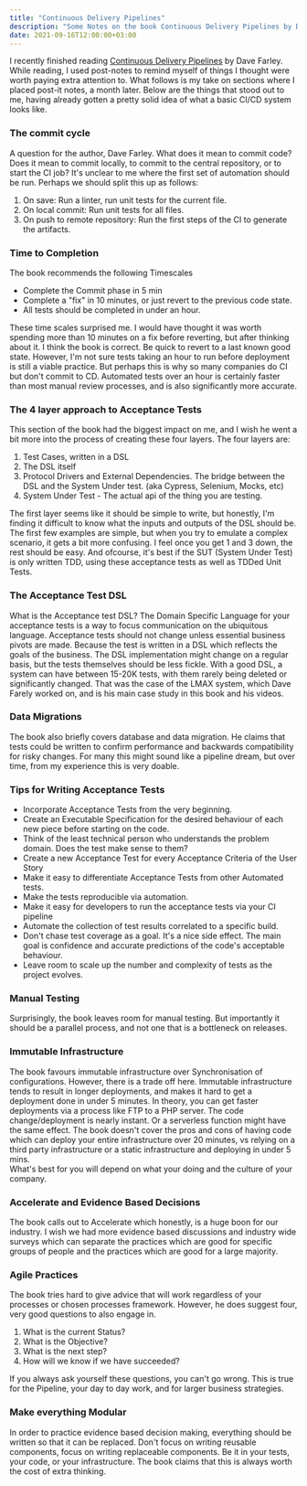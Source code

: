 ```yaml
---
title: "Continuous Delivery Pipelines"
description: "Some Notes on the book Continuous Delivery Pipelines by Dave Farley"
date: 2021-09-16T12:00:00+03:00
---
```



I recently finished reading [Continuous Delivery Pipelines](https://leanpub.com/cd-pipelines) by Dave Farley.  While reading, I used post-notes to remind myself of things I thought were worth paying extra attention to. What follows is my take on sections where I placed post-it notes, a month later.
Below are the things that stood out to me, having already gotten a pretty solid idea of what a basic CI/CD system looks like.

### The commit cycle
  A question for the author, Dave Farley.  What does it mean to commit code? Does it mean to commit locally, to commit to the central repository, or to start the CI job?
  It's unclear to me where the first set of automation should be run.  Perhaps we should split this up as follows:
  1. On save:  Run a linter, run unit tests for the current file.
  2. On local commit: Run unit tests for all files.
  3. On push to remote repository: Run the first steps of the CI to generate the artifacts.


### Time to Completion
The book recommends the following Timescales
* Complete the Commit phase in 5 min
* Complete a "fix" in 10 minutes, or just revert to the previous code state.
* All tests should be completed in under an hour.

These time scales surprised me. I would have thought it was worth spending more than 10 minutes on a fix before reverting, but after thinking about it. I think the book is correct. Be quick to revert to a last known good state.
However, I'm not sure tests taking an hour to run before deployment is still a viable practice. But perhaps this is why so many companies do CI but don't commit to CD. Automated tests over an hour is certainly faster than most manual review processes, and is also significantly more accurate.

### The 4 layer approach to Acceptance Tests
  This section of the book had the biggest impact on me, and I wish he went a bit more into the process of creating these four layers.
  The four layers are:
1. Test Cases, written in a DSL
2. The DSL itself
3. Protocol Drivers and External Dependencies. The bridge between the DSL and the System Under test. (aka Cypress, Selenium, Mocks, etc)
4. System Under Test - The actual api of the thing you are testing.

The first layer seems like it should be simple to write, but honestly, I'm finding it difficult to know what the inputs and outputs of the DSL should be. The first few examples are simple, but when you try to emulate a complex scenario, it gets a bit more confusing.
I feel once you get 1 and 3 down, the rest should be easy.  And ofcourse, it's best if the SUT (System Under Test) is only written TDD, using these acceptance tests as well as TDDed Unit Tests.


### The Acceptance Test DSL
What is the Acceptance test DSL? The Domain Specific Language for your acceptance tests is a way to focus communication on the ubiquitous language.  Acceptance tests should not change unless essential business pivots are made. Because the test is written in a DSL which reflects the goals of the business.
The DSL implementation might change on a regular basis, but the tests themselves should be less fickle. With a good DSL, a system can have between 15-20K tests, with them rarely being deleted or significantly changed. That was the case of the LMAX system, which Dave Farely worked on, and is his main case study in this book and his videos.

### Data Migrations
The book also briefly covers database and data migration. He claims that tests could be written to confirm performance and backwards compatibility for risky changes. For many this might sound like a pipeline dream, but over time, from my experience this is very doable.

### Tips for Writing Acceptance Tests

* Incorporate Acceptance Tests from the very beginning.
* Create an Executable Specification for the desired behaviour of each new piece before starting on the code.
* Think of the least technical person who understands the problem domain. Does the test make sense to them?
* Create a new Acceptance Test for every Acceptance Criteria of the User Story
* Make it easy to differentiate Acceptance Tests from other Automated tests.
* Make the tests reproducible via automation.
* Make it easy for developers to run the acceptance tests via your CI pipeline
* Automate the collection of test results correlated to a specific build.
* Don't chase test coverage as a goal. It's a nice side effect. The main goal is confidence and accurate predictions of the code's acceptable behaviour.
* Leave room to scale up the number and complexity of tests as the project evolves.

### Manual Testing
Surprisingly, the book leaves room for manual testing. But importantly it should be a parallel process, and not one that is a bottleneck on releases.

### Immutable Infrastructure
The book favours immutable infrastructure over Synchronisation of configurations. However, there is a trade off here. Immutable infrastructure tends to result in longer deployments, and makes it hard to get a deployment done in under 5 minutes.
In theory, you can get faster deployments via a process like FTP to a PHP server. The code change/deployment is nearly instant. Or a serverless function might have the same effect. The book doesn't cover the pros and cons of having code which can deploy your entire infrastructure over 20 minutes, vs relying on a third party infrastructure or a static infrastructure and deploying in under 5 mins.  
What's best for you will depend on what your doing and the culture of your company.

### Accelerate and Evidence Based Decisions
The book calls out to Accelerate which honestly, is a huge boon for our industry. I wish we had more evidence based discussions and industry wide surveys which can separate the practices which are good for specific groups of people and the practices which are good for a large majority.

### Agile Practices
The book tries hard to give advice that will work regardless of your processes or chosen processes framework.
However, he does suggest four, very good questions to also engage in.
1. What is the current Status?
2. What is the Objective?
3. What is the next step?
4. How will we know if we have succeeded?

If you always ask yourself these questions, you can't go wrong.
This is true for the Pipeline, your day to day work, and for larger business strategies.

### Make everything Modular
In order to practice evidence based decision making, everything should be written so that it can be replaced. Don't focus on writing reusable components, focus on writing replaceable components.
Be it in your tests, your code, or your infrastructure.  The book claims that this is always worth the cost of extra thinking.
